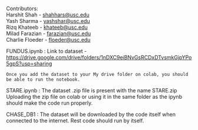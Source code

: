 Contributors:<br>
Harshit Shah - shahhars@usc.edu<br>
Yash Sharma - yashshar@usc.edu<br>
Rizq Khateeb - khateeb@usc.edu<br>
Milad Farazian - farazian@usc.edu<br>
Charlie Floeder - floeder@usc.edu<br>

FUNDUS.ipynb : 
	Link to dataset - https://drive.google.com/drive/folders/1nDXC9eiBNvGsRCDxDTvsmkGjpYPo5gpS?usp=sharing
	
	Once you add the dataset to your My drive folder on colab, you should be able to run the notebook.


STARE.ipynb : 
	The dataset .zip file is present with the name STARE.zip
	Uploading the zip file on colab or using it in the same folder as the ipynb should make the code run properly.


CHASE_DB1 : 
	The dataset will be downloaded by the code itself when connected to the internet. 
	Rest code should run by itself.
